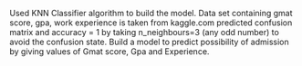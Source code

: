 Used KNN Classifier algorithm to build the model.
Data set containing gmat score, gpa, work experience is taken from kaggle.com
predicted confusion matrix and accuracy = 1 by taking n_neighbours=3 (any odd number) to avoid the confusion state.
Build a model to predict possibility of admission by giving values of Gmat score, Gpa and Experience.

